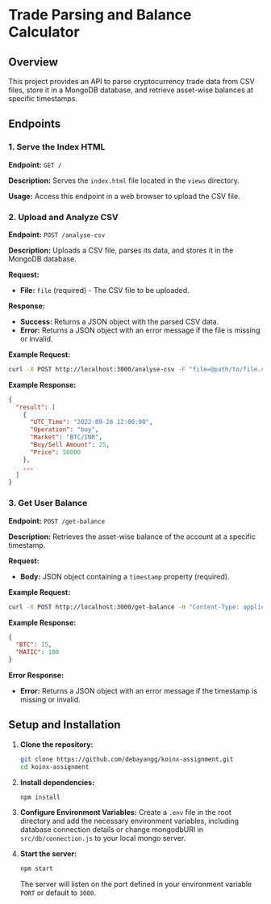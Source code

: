 # Trade Parsing and Balance Calculator
 
## Overview
 
This project provides an API to parse cryptocurrency trade data from CSV files, store it in a MongoDB database, and retrieve asset-wise balances at specific timestamps.
 
## Endpoints
 
### 1. Serve the Index HTML
 
**Endpoint:** `GET /`
 
**Description:** Serves the `index.html` file located in the `views` directory.
 
**Usage:** Access this endpoint in a web browser to upload the CSV file.
 
### 2. Upload and Analyze CSV
 
**Endpoint:** `POST /analyse-csv`
 
**Description:** Uploads a CSV file, parses its data, and stores it in the MongoDB database.
 
**Request:**
- **File:** `file` (required) - The CSV file to be uploaded.
 
**Response:**
- **Success:** Returns a JSON object with the parsed CSV data.
- **Error:** Returns a JSON object with an error message if the file is missing or invalid.
 
**Example Request:**
```bash
curl -X POST http://localhost:3000/analyse-csv -F "file=@path/to/file.csv"
```
 
**Example Response:**
```json
{
  "result": [
    {
      "UTC_Time": "2022-09-28 12:00:00",
      "Operation": "buy",
      "Market": "BTC/INR",
      "Buy/Sell Amount": 25,
      "Price": 50000
    },
    ...
  ]
}
```
 
### 3. Get User Balance
 
**Endpoint:** `POST /get-balance`
 
**Description:** Retrieves the asset-wise balance of the account at a specific timestamp.
 
**Request:**
- **Body:** JSON object containing a `timestamp` property (required).
 
**Example Request:**
```bash
curl -X POST http://localhost:3000/get-balance -H "Content-Type: application/json" -d '{"timestamp": "2022-09-28 12:00:00"}'
```
 
**Example Response:**
```json
{
  "BTC": 15,
  "MATIC": 100
}
```
 
**Error Response:**
- **Error:** Returns a JSON object with an error message if the timestamp is missing or invalid.
 
## Setup and Installation
 
1. **Clone the repository:**
   ```bash
   git clone https://github.com/debayangg/koinx-assignment.git
   cd koinx-assignment
   ```
 
2. **Install dependencies:**
   ```bash
   npm install
   ```
 
3. **Configure Environment Variables:**
   Create a `.env` file in the root directory and add the necessary environment variables, including database connection details or change mongodbURI in `src/db/connection.js` to your local mongo server.
 
4. **Start the server:**
   ```bash
   npm start
   ```
 
   The server will listen on the port defined in your environment variable `PORT` or default to `3000`.
